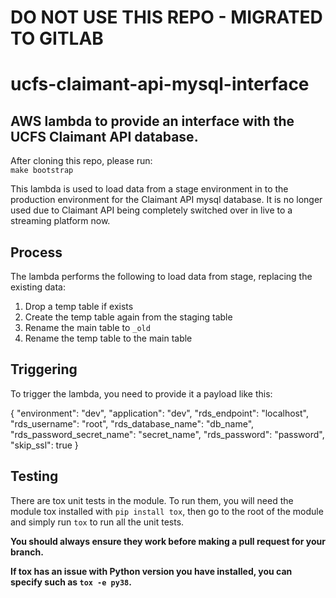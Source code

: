 # DO NOT USE THIS REPO - MIGRATED TO GITLAB

# ucfs-claimant-api-mysql-interface

## AWS lambda to provide an interface with the UCFS Claimant API database.

After cloning this repo, please run:  
`make bootstrap`

This lambda is used to load data from a stage environment in to the production environment for the Claimant API mysql database. It is no longer used due to Claimant API being completely switched over in live to a streaming platform now.

## Process

The lambda performs the following to load data from stage, replacing the existing data:

1. Drop a temp table if exists
2. Create the temp table again from the staging table
3. Rename the main table to `_old`
4. Rename the temp table to the main table

## Triggering

To trigger the lambda, you need to provide it a payload like this:

{
  "environment": "dev",
  "application": "dev",
  "rds_endpoint": "localhost",
  "rds_username": "root",
  "rds_database_name": "db_name",
  "rds_password_secret_name": "secret_name",
  "rds_password": "password",
  "skip_ssl": true
}

## Testing

There are tox unit tests in the module. To run them, you will need the module tox installed with `pip install tox`, 
then go to the root of the module and simply run `tox` to run all the unit tests.

**You should always ensure they work before making a pull request for your branch.**

**If tox has an issue with Python version you have installed, you can specify such as `tox -e py38`.**
